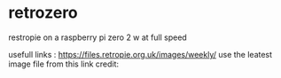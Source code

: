 # retrozero
restropie on a raspberry pi zero 2 w at full speed 

usefull links : https://files.retropie.org.uk/images/weekly/
use the leatest image file from this link 
credit:
